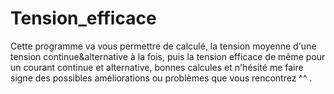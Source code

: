 # Tension_efficace
Cette programme va vous permettre de calculé, la tension moyenne d'une tension continue&amp;alternative à la fois, puis la tension efficace de même pour un courant continue et alternative, bonnes calcules et n'hésité me faire signe des possibles améliorations ou problèmes que vous rencontrez ^^ .
